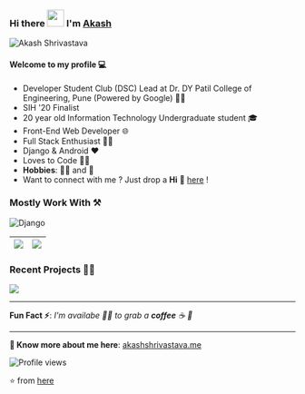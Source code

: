 ### Hi there <img src="https://raw.githubusercontent.com/MartinHeinz/MartinHeinz/master/wave.gif" width="30px"> I'm [Akash](https://akash1362000.github.io/)

![Akash Shrivastava](https://i.imgur.com/0cqmL7P.png)

#### Welcome to my profile 💻

* Developer Student Club (DSC) Lead at Dr. DY Patil College of Engineering, Pune (Powered by Google) 👨‍💻
* SIH '20 Finalist 
* 20 year old Information Technology Undergraduate student 🎓
* Front-End Web Developer 🌐
* Full Stack Enthusiast  👨‍💻
* Django & Android ❤
* Loves to Code 👨‍💻
* **Hobbies**: 🚴‍♂️ and 📸 
* Want to connect with me ? Just drop a **Hi** 👋 [here](https://www.linkedin.com/in/akash136/) ! 

### Mostly Work With ⚒

![Django](https://img.shields.io/badge/-django-darkgreen?style=for-the-badge&logo=django&logoColor=white)

|<img src="https://github-readme-stats.vercel.app/api?username=Akash1362000&&show_icons=true&count_private=true&include_all_commits=true"/>|<img src="https://github-readme-streak-stats.herokuapp.com/?user=Akash1362000"/>|
|---|---|

### Recent Projects 👨‍💻

<img src="https://github-readme-stats.vercel.app/api/pin/?username=Praful932&repo=EverythingEV&show_icons=true&theme=jolly">

---

**Fun Fact ⚡**: _I'm availabe 🙋‍♂️ to grab a **coffee** ☕ 🙊_

---

**🔗 Know more about me here**: [akashshrivastava.me](https://akash1362000.github.io/)

![Profile views](https://gpvc.arturio.dev/Akash1362000)

⭐ from [here](https://github.com/Akash1362000/Akash1362000)
